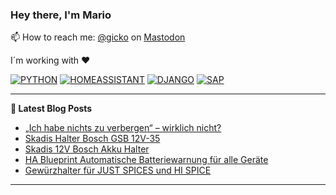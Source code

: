 ### Hey there, I'm Mario

📫 How to reach me: [@gicko](https://mastodon.online/@gicko) on <a rel="me" href="https://mastodon.online/@gicko">Mastodon</a>

I´m working with ❤️

[![PYTHON](https://img.shields.io/badge/Python-FFD43B?style=for-the-badge&logo=python&logoColor=blue)](https://www.python.org/) [![HOMEASSISTANT](https://img.shields.io/badge/Home%20Assistant-18BCF2?style=for-the-badge&logo=Home%20Assistant&logoColor=white)](https://www.home-assistant.io) [![DJANGO](https://img.shields.io/badge/Django-092E20?style=for-the-badge&logo=django&logoColor=green)](https://www.djangoproject.com) [![SAP](https://img.shields.io/badge/SAP-0FAAFF?style=for-the-badge&logo=sap&logoColor=white)](https://www.sap.com)

-------

**📝 Latest Blog Posts**

<!-- BLOG-POST-LIST:START -->
- [„Ich habe nichts zu verbergen“ – wirklich nicht?](https://3ar.io/blog/ich-habe-nichts-zu-verbergen-wirklich-nicht/)
- [Skadis Halter Bosch GSB 12V-35](https://3ar.io/blog/skadis-halter-bosch-gsb-12v-35/)
- [Skadis 12V Bosch Akku Halter](https://3ar.io/blog/skadis-12v-bosch-akku-halter/)
- [HA Blueprint Automatische Batteriewarnung für alle Geräte](https://3ar.io/blog/automatische-batteriewarnung-fur-alle-gerate/)
- [Gewürzhalter für JUST SPICES und HI SPICE](https://3ar.io/blog/gewurzhalter-fur-just-spices-und-hi-spice/)
<!-- BLOG-POST-LIST:END -->

-------

